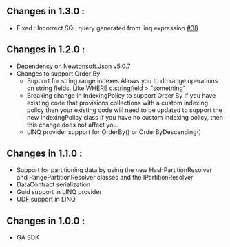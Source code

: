 ## Changes in 1.3.0 : ##
  - Fixed : Incorrect SQL query generated from linq expression [#38](https://github.com/Azure/azure-documentdb-net/issues/38)

## Changes in 1.2.0 : ##
- Dependency on Newtonsoft.Json v5.0.7 
- Changes to support Order By
  - Support for string range indexes
    Allows you to do range operations on string fields. Like WHERE c.stringfield > "something"
  - Breaking change in IndexingPolicy to support Order By
    If you have existing code that provisions collections with a custom indexing policy then your existing code will need to be updated to support the new IndexingPolicy class
    If you have no custom indexing policy, then this change does not affect you. 
  - LINQ provider support for OrderBy() or OrderByDescending()
  
## Changes in 1.1.0 : ##
- Support for partitioning data by using the new HashPartitionResolver and RangePartitionResolver classes and the IPartitionResolver
- DataContract serialization
- Guid support in LINQ provider
- UDF support in LINQ

## Changes in 1.0.0 : ##
- GA SDK
